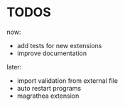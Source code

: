 TODOS
=====

now:

- add tests for new extensions
- improve documentation

later:

- import validation from external file
- auto restart programs
- magrathea extension
